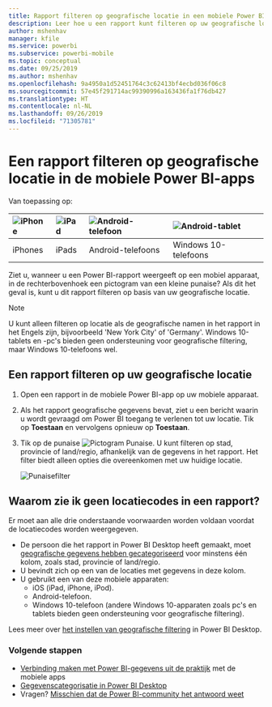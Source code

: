 ```yaml
---
title: Rapport filteren op geografische locatie in een mobiele Power BI-app
description: Leer hoe u een rapport kunt filteren op uw geografische locatie in de mobiele Microsoft Power BI-apps, als de rapporteigenaar geografische labels heeft ingesteld.
author: mshenhav
manager: kfile
ms.service: powerbi
ms.subservice: powerbi-mobile
ms.topic: conceptual
ms.date: 09/25/2019
ms.author: mshenhav
ms.openlocfilehash: 9a4950a1d52451764c3c62413bf4ecbd036f06c8
ms.sourcegitcommit: 57e45f291714ac99390996a163436fa1f76db427
ms.translationtype: HT
ms.contentlocale: nl-NL
ms.lasthandoff: 09/26/2019
ms.locfileid: "71305781"
---
```

# <a name="filter-a-report-by-geographic-location-in-the-power-bi-mobile-apps"></a>Een rapport filteren op geografische locatie in de mobiele Power BI-apps
Van toepassing op:

| ![iPhone](./media/mobile-apps-geographic-filtering/iphone-logo-50-px.png) | ![iPad](./media/mobile-apps-geographic-filtering/ipad-logo-50-px.png) | ![Android-telefoon](./media/mobile-apps-geographic-filtering/android-phone-logo-50-px.png) | ![Android-tablet](./media/mobile-apps-geographic-filtering/win-10-logo-50-px.png) |
|:--- |:--- |:--- |:--- |
| iPhones |iPads |Android-telefoons |Windows 10-telefoons |

Ziet u, wanneer u een Power BI-rapport weergeeft op een mobiel apparaat, in de rechterbovenhoek een pictogram van een kleine punaise? Als dit het geval is, kunt u dit rapport filteren op basis van uw geografische locatie.

> [!NOTE]
> U kunt alleen filteren op locatie als de geografische namen in het rapport in het Engels zijn, bijvoorbeeld 'New York City' of 'Germany'. Windows 10-tablets en -pc's bieden geen ondersteuning voor geografische filtering, maar Windows 10-telefoons wel.
> 
> 

## <a name="filter-your-report-by-your-geographic-location"></a>Een rapport filteren op uw geografische locatie
1. Open een rapport in de mobiele Power BI-app op uw mobiele apparaat.
2. Als het rapport geografische gegevens bevat, ziet u een bericht waarin u wordt gevraagd om Power BI toegang te verlenen tot uw locatie. Tik op **Toestaan** en vervolgens opnieuw op **Toestaan**.
3. Tik op de punaise ![Pictogram Punaise](./media/mobile-apps-geographic-filtering/power-bi-mobile-geo-icon.png). U kunt filteren op stad, provincie of land/regio, afhankelijk van de gegevens in het rapport. Het filter biedt alleen opties die overeenkomen met uw huidige locatie.
   
    ![Punaisefilter](./media/mobile-apps-geographic-filtering/power-bi-mobile-geo-map-set-filter.png)

## <a name="why-dont-i-see-location-tags-on-a-report"></a>Waarom zie ik geen locatiecodes in een rapport?
Er moet aan alle drie onderstaande voorwaarden worden voldaan voordat de locatiecodes worden weergegeven. 

* De persoon die het rapport in Power BI Desktop heeft gemaakt, moet [geografische gegevens hebben gecategoriseerd](../../desktop-mobile-geofiltering.md) voor minstens één kolom, zoals stad, provincie of land/regio.
* U bevindt zich op een van de locaties met gegevens in deze kolom.
* U gebruikt een van deze mobiele apparaten:
  * iOS (iPad, iPhone, iPod).
  * Android-telefoon.
  * Windows 10-telefoon (andere Windows 10-apparaten zoals pc's en tablets bieden geen ondersteuning voor geografische filtering).

Lees meer over [het instellen van geografische filtering](../../desktop-mobile-geofiltering.md) in Power BI Desktop.

### <a name="next-steps"></a>Volgende stappen
* [Verbinding maken met Power BI-gegevens uit de praktijk](mobile-apps-data-in-real-world-context.md) met de mobiele apps
* [Gegevenscategorisatie in Power BI Desktop](../../desktop-data-categorization.md) 
* Vragen? [Misschien dat de Power BI-community het antwoord weet](http://community.powerbi.com/)

